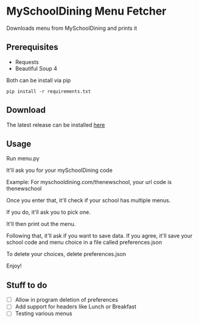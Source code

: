 # MySchoolDining Menu Fetcher
Downloads menu from MySchoolDining and prints it

## Prerequisites
* Requests
* Beautiful Soup 4

Both can be install via pip

`pip install -r requirements.txt`

## Download
The latest release can be installed [here](https://github.com/katzrkool/mySchoolDining/releases)

## Usage
Run menu.py

It'll ask you for your mySchoolDining code

Example: For myschooldining.com/thenewschool, your url code is thenewschool

Once you enter that, it'll check if your school has multiple menus.

If you do, it'll ask you to pick one.

It'll then print out the menu.

Following that, it'll ask if you want to save data. If you agree, it'll save your school code and menu choice in a file called preferences.json

To delete your choices, delete preferences.json

Enjoy!

## Stuff to do
- [ ] Allow in program deletion of preferences
- [ ] Add support for headers like Lunch or Breakfast
- [ ] Testing various menus
